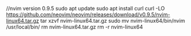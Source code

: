 //nvim version 0.9.5
sudo apt update
sudo apt install curl
curl -LO https://github.com/neovim/neovim/releases/download/v0.9.5/nvim-linux64.tar.gz
tar xzvf nvim-linux64.tar.gz
sudo mv nvim-linux64/bin/nvim /usr/local/bin/
rm nvim-linux64.tar.gz
rm -r nvim-linux64
